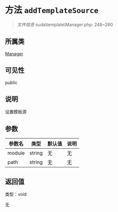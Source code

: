 # 方法 `addTemplateSource`

> *文件信息* suda\template\Manager.php: 248~260

## 所属类 

[Manager](../Manager.md)

## 可见性

public

## 说明

设置模板源


## 参数


| 参数名 | 类型 | 默认值 | 说明 |
|--------|-----|-------|-------|
| module |  string | 无 | 无 |
| path |  string | 无 | 无 |



## 返回值

类型：void

无

